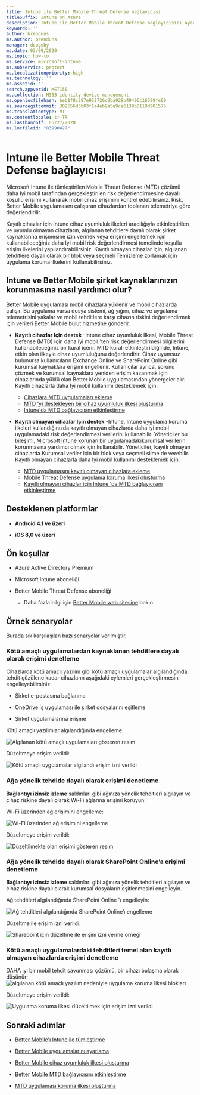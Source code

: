 ```yaml
---
title: Intune ile Better Mobile Threat Defense bağlayıcısı
titleSuffix: Intune on Azure
description: Intune ile Better Mobile Threat Defense bağlayıcısını ayarlayın.
keywords: ''
author: brenduns
ms.author: brenduns
manager: dougeby
ms.date: 03/09/2020
ms.topic: how-to
ms.service: microsoft-intune
ms.subservice: protect
ms.localizationpriority: high
ms.technology: ''
ms.assetid: ''
search.appverid: MET150
ms.collection: M365-identity-device-management
ms.openlocfilehash: beb1f8c287e952726c0ba929b49496c16599fe08
ms.sourcegitcommit: 302556d3b03f1a4eb9a5a9ce6138b8119d901575
ms.translationtype: MT
ms.contentlocale: tr-TR
ms.lasthandoff: 05/27/2020
ms.locfileid: "83990427"
---
```

# <a name="better-mobile-threat-defense-connector-with-intune"></a>Intune ile Better Mobile Threat Defense bağlayıcısı

Microsoft Intune ile tümleştirilen Mobile Threat Defense (MTD) çözümü daha Iyi mobil tarafından gerçekleştirilen risk değerlendirmesine dayalı koşullu erişimi kullanarak mobil cihaz erişimini kontrol edebilirsiniz. Risk, Better Mobile uygulamasını çalıştıran cihazlardan toplanan telemetriye göre değerlendirilir.

Kayıtlı cihazlar için Intune cihaz uyumluluk ilkeleri aracılığıyla etkinleştirilen ve uyumlu olmayan cihazların, algılanan tehditlere dayalı olarak şirket kaynaklarına erişmesine izin vermek veya erişimi engellemek için kullanabileceğiniz daha Iyi mobil risk değerlendirmesi temelinde koşullu erişim ilkelerini yapılandırabilirsiniz. Kayıtlı olmayan cihazlar için, algılanan tehditlere dayalı olarak bir blok veya seçmeli Temizleme zorlamak için uygulama koruma ilkelerini kullanabilirsiniz.

## <a name="how-do-intune-and-better-mobile-help-protect-your-company-resources"></a>Intune ve Better Mobile şirket kaynaklarınızın korunmasına nasıl yardımcı olur?

Better Mobile uygulaması mobil cihazlara yüklenir ve mobil cihazlarda çalışır. Bu uygulama varsa dosya sistemi, ağ yığını, cihaz ve uygulama telemetrisini yakalar ve mobil tehditlere karşı cihazın riskini değerlendirmek için verileri Better Mobile bulut hizmetine gönderir.

- **Kayıtlı cihazlar Için destek** -Intune cihaz uyumluluk Ilkesi, Mobile Threat Defense (MTD) Için daha iyi mobil 'ten risk değerlendirmesi bilgilerini kullanabileceğiniz bir kural içerir. MTD kuralı etkinleştirildiğinde, Intune, etkin olan ilkeyle cihaz uyumluluğunu değerlendirir. Cihaz uyumsuz bulunursa kullanıcıların Exchange Online ve SharePoint Online gibi kurumsal kaynaklara erişimi engellenir. Kullanıcılar ayrıca, sorunu çözmek ve kurumsal kaynaklara yeniden erişim kazanmak için cihazlarında yüklü olan Better Mobile uygulamasından yönergeler alır. Kayıtlı cihazlarla daha Iyi mobil kullanımı desteklemek için:
  - [Cihazlara MTD uygulamaları ekleme](../protect/mtd-apps-ios-app-configuration-policy-add-assign.md)
  - [MTD 'yi destekleyen bir cihaz uyumluluk ilkesi oluşturma](../protect/mtd-device-compliance-policy-create.md)
  - [Intune'da MTD bağlayıcısını etkinleştirme](../protect/mtd-connector-enable.md)

- **Kayıtlı olmayan cihazlar Için destek** -Intune, Intune uygulama koruma ilkeleri kullandığınızda kayıtlı olmayan cihazlarda daha iyi mobil uygulamadaki risk değerlendirmesi verilerini kullanabilir. Yöneticiler bu bileşimi, [Microsoft Intune korunan bir uygulamadaki](../apps/apps-supported-intune-apps.md)kurumsal verilerin korunmasına yardımcı olmak için kullanabilir. Yöneticiler, kayıtlı olmayan cihazlarda Kurumsal veriler için bir blok veya seçmeli silme de verebilir. Kayıtlı olmayan cihazlarla daha Iyi mobil kullanımı desteklemek için:
  - [MTD uygulamasını kayıtlı olmayan cihazlara ekleme](../protect/mtd-add-apps-unenrolled-devices.md)
  - [Mobile Threat Defense uygulama koruma ilkesi oluşturma](../protect/mtd-app-protection-policy.md)
  - [Kayıtlı olmayan cihazlar için Intune 'da MTD bağlayıcısını etkinleştirme](../protect/mtd-enable-unenrolled-devices.md)

## <a name="supported-platforms"></a>Desteklenen platformlar

- **Android 4.1 ve üzeri**

- **iOS 8,0 ve üzeri**

## <a name="prerequisites"></a>Ön koşullar

- Azure Active Directory Premium

- Microsoft Intune aboneliği

- Better Mobile Threat Defense aboneliği

  - Daha fazla bilgi için [Better Mobile web sitesine](https://www.better.mobi/) bakın.

## <a name="sample-scenarios"></a>Örnek senaryolar

Burada sık karşılaşılan bazı senaryolar verilmiştir.

### <a name="control-access-based-on-threats-from-malicious-apps"></a>Kötü amaçlı uygulamalardan kaynaklanan tehditlere dayalı olarak erişimi denetleme

Cihazlarda kötü amaçlı yazılım gibi kötü amaçlı uygulamalar algılandığında, tehdit çözülene kadar cihazların aşağıdaki eylemleri gerçekleştirmesini engelleyebilirsiniz:

- Şirket e-postasına bağlanma

- OneDrive İş uygulaması ile şirket dosyalarını eşitleme

- Şirket uygulamalarına erişme

Kötü amaçlı yazılımlar algılandığında engelleme:

![Algılanan kötü amaçlı uygulamaları gösteren resim](./media/better-mobile-threat-defense-connector/better-mobile-maliciousapps-blocked.png)

Düzeltmeye erişim verildi:

![Kötü amaçlı uygulamalar algılandı erişim izni verildi](./media/better-mobile-threat-defense-connector/better-mobile-maliciousapps-unblocked.png)

### <a name="control-access-based-on-threat-to-network"></a>Ağa yönelik tehdide dayalı olarak erişimi denetleme

**Bağlantıyı izinsiz izleme** saldırıları gibi ağınıza yönelik tehditleri algılayın ve cihaz riskine dayalı olarak Wi-Fi ağlarına erişimi koruyun.

Wi-Fi üzerinden ağ erişimini engelleme:

![Wi-Fi üzerinden ağ erişimini engelleme](./media/better-mobile-threat-defense-connector/better-mobile-network-wifi-blocked.png)

Düzeltmeye erişim verildi:

![Düzeltilmekte olan erişimi gösteren resim](./media/better-mobile-threat-defense-connector/better-mobile-network-wifi-unblocked.png)

### <a name="control-access-to-sharepoint-online-based-on-threat-to-network"></a>Ağa yönelik tehdide dayalı olarak SharePoint Online’a erişimi denetleme

**Bağlantıyı izinsiz izleme** saldırıları gibi ağınıza yönelik tehditleri algılayın ve cihaz riskine dayalı olarak kurumsal dosyaların eşitlenmesini engelleyin.

Ağ tehditleri algılandığında SharePoint Online 'ı engelleyin:

![Ağ tehditleri algılandığında SharePoint Online’ı engelleme](./media/better-mobile-threat-defense-connector/better-mobile-network-spo-blocked.png)

Düzeltme ile erişim izni verildi:

![Sharepoint için düzeltme ile erişim izni verme örneği](./media/better-mobile-threat-defense-connector/better-mobile-network-spo-unblocked.png)

### <a name="control--access-on-unenrolled-devices-based-on-threats-from-malicious-apps"></a>Kötü amaçlı uygulamalardaki tehditleri temel alan kayıtlı olmayan cihazlarda erişimi denetleme

DAHA ıyı bir mobil tehdit savunması çözümü, bir cihazı bulaşma olarak düşünür: ![ algılanan kötü amaçlı yazılım nedeniyle uygulama koruma ilkesi blokları](./media/better-mobile-threat-defense-connector/better-mobile-app-policy-block.png)

Düzeltmeye erişim verildi:

![Uygulama koruma ilkesi düzeltilmek için erişim izni verildi](./media/better-mobile-threat-defense-connector/better-mobile-app-policy-remediated.png)

## <a name="next-steps"></a>Sonraki adımlar

- [Better Mobile'ı Intune ile tümleştirme](better-mobile-mtd-connector-integration.md)

- [Better Mobile uygulamalarını ayarlama](mtd-apps-ios-app-configuration-policy-add-assign.md)

- [Better Mobile cihaz uyumluluk ilkesi oluşturma](mtd-device-compliance-policy-create.md)

- [Better Mobile MTD bağlayıcısını etkinleştirme](mtd-connector-enable.md)

- [MTD uygulaması koruma ilkesi oluşturma](mtd-app-protection-policy.md) 

